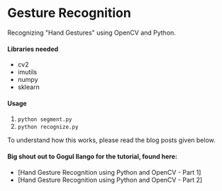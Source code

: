 # Gesture Recognition

Recognizing "Hand Gestures" using OpenCV and Python.

#### Libraries needed

* cv2
* imutils
* numpy
* sklearn

#### Usage

1. `python segment.py`
2. `python recognize.py`

To understand how this works, please read the blog posts given below.

#### Big shout out to Gogul Ilango for the tutorial, found here: 
* [Hand Gesture Recognition using Python and OpenCV - Part 1]
* [Hand Gesture Recognition using Python and OpenCV - Part 2]

